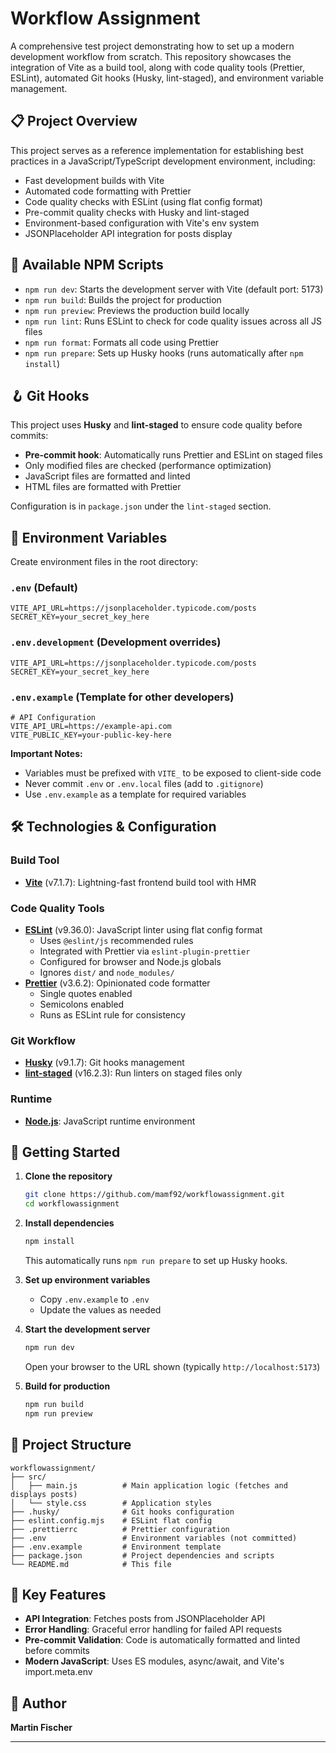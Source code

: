 # Workflow Assignment

A comprehensive test project demonstrating how to set up a modern development workflow from scratch. This repository showcases the integration of Vite as a build tool, along with code quality tools (Prettier, ESLint), automated Git hooks (Husky, lint-staged), and environment variable management.

## 📋 Project Overview

This project serves as a reference implementation for establishing best practices in a JavaScript/TypeScript development environment, including:

- Fast development builds with Vite
- Automated code formatting with Prettier
- Code quality checks with ESLint (using flat config format)
- Pre-commit quality checks with Husky and lint-staged
- Environment-based configuration with Vite's env system
- JSONPlaceholder API integration for posts display

## 🚀 Available NPM Scripts

- `npm run dev`: Starts the development server with Vite (default port: 5173)
- `npm run build`: Builds the project for production
- `npm run preview`: Previews the production build locally
- `npm run lint`: Runs ESLint to check for code quality issues across all JS files
- `npm run format`: Formats all code using Prettier
- `npm run prepare`: Sets up Husky hooks (runs automatically after `npm install`)

## 🪝 Git Hooks

This project uses **Husky** and **lint-staged** to ensure code quality before commits:

- **Pre-commit hook**: Automatically runs Prettier and ESLint on staged files
- Only modified files are checked (performance optimization)
- JavaScript files are formatted and linted
- HTML files are formatted with Prettier

Configuration is in `package.json` under the `lint-staged` section.

## 🔧 Environment Variables

Create environment files in the root directory:

### `.env` (Default)

```env
VITE_API_URL=https://jsonplaceholder.typicode.com/posts
SECRET_KEY=your_secret_key_here
```

### `.env.development` (Development overrides)

```env
VITE_API_URL=https://jsonplaceholder.typicode.com/posts
SECRET_KEY=your_secret_key_here
```

### `.env.example` (Template for other developers)

```env
# API Configuration
VITE_API_URL=https://example-api.com
VITE_PUBLIC_KEY=your-public-key-here
```

**Important Notes:**

- Variables must be prefixed with `VITE_` to be exposed to client-side code
- Never commit `.env` or `.env.local` files (add to `.gitignore`)
- Use `.env.example` as a template for required variables

## 🛠️ Technologies & Configuration

### Build Tool

- **[Vite](https://vitejs.dev/)** (v7.1.7): Lightning-fast frontend build tool with HMR

### Code Quality Tools

- **[ESLint](https://eslint.org/)** (v9.36.0): JavaScript linter using flat config format
  - Uses `@eslint/js` recommended rules
  - Integrated with Prettier via `eslint-plugin-prettier`
  - Configured for browser and Node.js globals
  - Ignores `dist/` and `node_modules/`
- **[Prettier](https://prettier.io/)** (v3.6.2): Opinionated code formatter
  - Single quotes enabled
  - Semicolons enabled
  - Runs as ESLint rule for consistency

### Git Workflow

- **[Husky](https://typicode.github.io/husky/)** (v9.1.7): Git hooks management
- **[lint-staged](https://github.com/okonet/lint-staged)** (v16.2.3): Run linters on staged files only

### Runtime

- **[Node.js](https://nodejs.org/)**: JavaScript runtime environment

## 📝 Getting Started

1. **Clone the repository**

   ```bash
   git clone https://github.com/mamf92/workflowassignment.git
   cd workflowassignment
   ```

2. **Install dependencies**

   ```bash
   npm install
   ```

   This automatically runs `npm run prepare` to set up Husky hooks.

3. **Set up environment variables**
   - Copy `.env.example` to `.env`
   - Update the values as needed

4. **Start the development server**

   ```bash
   npm run dev
   ```

   Open your browser to the URL shown (typically `http://localhost:5173`)

5. **Build for production**
   ```bash
   npm run build
   npm run preview
   ```

## 📁 Project Structure

```
workflowassignment/
├── src/
│   ├── main.js          # Main application logic (fetches and displays posts)
│   └── style.css        # Application styles
├── .husky/              # Git hooks configuration
├── eslint.config.mjs    # ESLint flat config
├── .prettierrc          # Prettier configuration
├── .env                 # Environment variables (not committed)
├── .env.example         # Environment template
├── package.json         # Project dependencies and scripts
└── README.md            # This file
```

## 🎯 Key Features

- **API Integration**: Fetches posts from JSONPlaceholder API
- **Error Handling**: Graceful error handling for failed API requests
- **Pre-commit Validation**: Code is automatically formatted and linted before commits
- **Modern JavaScript**: Uses ES modules, async/await, and Vite's import.meta.env

## 👤 Author

**Martin Fischer**

---
